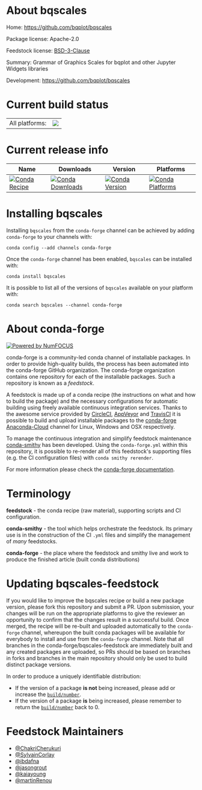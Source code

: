 About bqscales
==============

Home: https://github.com/bqplot/bqscales

Package license: Apache-2.0

Feedstock license: [BSD-3-Clause](https://github.com/conda-forge/bqscales-feedstock/blob/master/LICENSE.txt)

Summary: Grammar of Graphics Scales for bqplot and other Jupyter Widgets libraries

Development: https://github.com/bqplot/bqscales

Current build status
====================


<table><tr><td>All platforms:</td>
    <td>
      <a href="https://dev.azure.com/conda-forge/feedstock-builds/_build/latest?definitionId=11710&branchName=master">
        <img src="https://dev.azure.com/conda-forge/feedstock-builds/_apis/build/status/bqscales-feedstock?branchName=master">
      </a>
    </td>
  </tr>
</table>

Current release info
====================

| Name | Downloads | Version | Platforms |
| --- | --- | --- | --- |
| [![Conda Recipe](https://img.shields.io/badge/recipe-bqscales-green.svg)](https://anaconda.org/conda-forge/bqscales) | [![Conda Downloads](https://img.shields.io/conda/dn/conda-forge/bqscales.svg)](https://anaconda.org/conda-forge/bqscales) | [![Conda Version](https://img.shields.io/conda/vn/conda-forge/bqscales.svg)](https://anaconda.org/conda-forge/bqscales) | [![Conda Platforms](https://img.shields.io/conda/pn/conda-forge/bqscales.svg)](https://anaconda.org/conda-forge/bqscales) |

Installing bqscales
===================

Installing `bqscales` from the `conda-forge` channel can be achieved by adding `conda-forge` to your channels with:

```
conda config --add channels conda-forge
```

Once the `conda-forge` channel has been enabled, `bqscales` can be installed with:

```
conda install bqscales
```

It is possible to list all of the versions of `bqscales` available on your platform with:

```
conda search bqscales --channel conda-forge
```


About conda-forge
=================

[![Powered by NumFOCUS](https://img.shields.io/badge/powered%20by-NumFOCUS-orange.svg?style=flat&colorA=E1523D&colorB=007D8A)](http://numfocus.org)

conda-forge is a community-led conda channel of installable packages.
In order to provide high-quality builds, the process has been automated into the
conda-forge GitHub organization. The conda-forge organization contains one repository
for each of the installable packages. Such a repository is known as a *feedstock*.

A feedstock is made up of a conda recipe (the instructions on what and how to build
the package) and the necessary configurations for automatic building using freely
available continuous integration services. Thanks to the awesome service provided by
[CircleCI](https://circleci.com/), [AppVeyor](https://www.appveyor.com/)
and [TravisCI](https://travis-ci.com/) it is possible to build and upload installable
packages to the [conda-forge](https://anaconda.org/conda-forge)
[Anaconda-Cloud](https://anaconda.org/) channel for Linux, Windows and OSX respectively.

To manage the continuous integration and simplify feedstock maintenance
[conda-smithy](https://github.com/conda-forge/conda-smithy) has been developed.
Using the ``conda-forge.yml`` within this repository, it is possible to re-render all of
this feedstock's supporting files (e.g. the CI configuration files) with ``conda smithy rerender``.

For more information please check the [conda-forge documentation](https://conda-forge.org/docs/).

Terminology
===========

**feedstock** - the conda recipe (raw material), supporting scripts and CI configuration.

**conda-smithy** - the tool which helps orchestrate the feedstock.
                   Its primary use is in the construction of the CI ``.yml`` files
                   and simplify the management of *many* feedstocks.

**conda-forge** - the place where the feedstock and smithy live and work to
                  produce the finished article (built conda distributions)


Updating bqscales-feedstock
===========================

If you would like to improve the bqscales recipe or build a new
package version, please fork this repository and submit a PR. Upon submission,
your changes will be run on the appropriate platforms to give the reviewer an
opportunity to confirm that the changes result in a successful build. Once
merged, the recipe will be re-built and uploaded automatically to the
`conda-forge` channel, whereupon the built conda packages will be available for
everybody to install and use from the `conda-forge` channel.
Note that all branches in the conda-forge/bqscales-feedstock are
immediately built and any created packages are uploaded, so PRs should be based
on branches in forks and branches in the main repository should only be used to
build distinct package versions.

In order to produce a uniquely identifiable distribution:
 * If the version of a package **is not** being increased, please add or increase
   the [``build/number``](https://conda.io/docs/user-guide/tasks/build-packages/define-metadata.html#build-number-and-string).
 * If the version of a package **is** being increased, please remember to return
   the [``build/number``](https://conda.io/docs/user-guide/tasks/build-packages/define-metadata.html#build-number-and-string)
   back to 0.

Feedstock Maintainers
=====================

* [@ChakriCherukuri](https://github.com/ChakriCherukuri/)
* [@SylvainCorlay](https://github.com/SylvainCorlay/)
* [@ibdafna](https://github.com/ibdafna/)
* [@jasongrout](https://github.com/jasongrout/)
* [@kaiayoung](https://github.com/kaiayoung/)
* [@martinRenou](https://github.com/martinRenou/)

